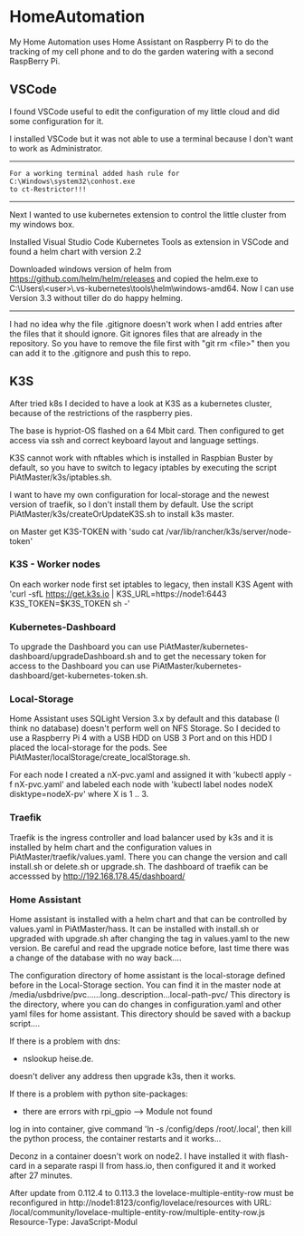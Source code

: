# HomeAutomation

My Home Automation uses Home Assistant on Raspberry Pi to do the tracking of my cell phone and to do the garden watering with a second RaspBerry Pi.

## VSCode

I found VSCode useful to edit the configuration of my little cloud and did some configuration for it.

I installed VSCode but it was not able to use a terminal because I don't want to work as Administrator.

---
    For a working terminal added hash rule for
    C:\Windows\system32\conhost.exe
    to ct-Restrictor!!!
---

Next I wanted to use kubernetes extension to control the little cluster from my windows box.

Installed Visual Studio Code Kubernetes Tools as extension in VSCode and found a helm chart with version 2.2

Downloaded windows version of helm from https://github.com/helm/helm/releases and copied the helm.exe to C:\Users\\\<user>\\\.vs-kubernetes\tools\helm\windows-amd64. Now I can use Version 3.3 without tiller do do happy helming.

---

I had no idea why the file .gitignore doesn't work when I add entries after the files that it should ignore.
Git ignores files that are already in the repository. So you have to remove the file first  with "git rm \<file\>" then you can add it to the .gitignore and push this to repo.

## K3S

After tried k8s I decided to have a look at K3S as a kubernetes cluster, because of the restrictions of the raspberry pies.

The base is hypriot-OS flashed on a 64 Mbit card. Then configured to get access via ssh and correct keyboard layout and language settings.

K3S cannot work with nftables which is installed in Raspbian Buster by default, so you have to switch to legacy iptables by executing the script PiAtMaster/k3s/iptables.sh.

I want to have my own configuration for local-storage and the newest version of traefik, so I don't install them by default. Use the script PiAtMaster/k3s/createOrUpdateK3S.sh to install k3s master.

on Master get K3S-TOKEN with 'sudo cat /var/lib/rancher/k3s/server/node-token'

### K3S - Worker nodes

On each worker node first set iptables to legacy, then install K3S Agent with 'curl -sfL https://get.k3s.io | K3S_URL=https://node1:6443 K3S_TOKEN=$K3S_TOKEN sh -'

### Kubernetes-Dashboard

To upgrade the Dashboard you can use PiAtMaster/kubernetes-dashboard/upgradeDashboard.sh and to get the necessary token for access to the Dashboard you can use PiAtMaster/kubernetes-dashboard/get-kubernetes-token.sh.

### Local-Storage

Home Assistant uses SQLight Version 3.x by default and this database (I think no database) doesn't perform well on NFS Storage. So I decided to use a Raspberry Pi 4 with a USB HDD on USB 3 Port and on this HDD I placed the local-storage for the pods. See PiAtMaster/localStorage/create_localStorage.sh.

For each node I created a nX-pvc.yaml and assigned it with 'kubectl apply -f nX-pvc.yaml' and labeled each node with 'kubectl label nodes nodeX disktype=nodeX-pv' where X is 1 .. 3.

### Traefik

Traefik is the ingress controller and load balancer used by k3s and it is installed by helm chart and the configuration values in PiAtMaster/traefik/values.yaml. There you can change the version and call install.sh or delete.sh or upgrade.sh.
The dashboard of traefik can be accesssed by http://192.168.178.45/dashboard/ 

### Home Assistant

Home assistant is installed with a helm chart and that can be controlled by values.yaml in PiAtMaster/hass.
It can be installed with install.sh or upgraded with upgrade.sh after changing the tag in values.yaml to the new version.
Be careful and read the upgrade notice before, last time there was a change of the database with no way back....

The configuration directory of home assistant is the local-storage defined before in the Local-Storage section.
You can find it in the master node at /media/usbdrive/pvc......long..description...local-path-pvc/
This directory is the directory, where you can do changes in configuration.yaml and other yaml files for home assistant.
This directory should be saved with a backup script....

If there is a problem with dns:
* nslookup heise.de.

doesn't deliver any address then upgrade k3s, then it works.

If there is a problem with python site-packages:
* there are errors with rpi_gpio --> Module not found

log in into container, give command 'ln -s /config/deps /root/.local', then kill the python process, the container restarts and it works...

Deconz in a container doesn't work on node2. I have installed it with flash-card in a separate raspi II from hass.io, then configured it and it worked after 27 minutes.

After update from 0.112.4 to 0.113.3 the lovelace-multiple-entity-row must be reconfigured in http://node1:8123/config/lovelace/resources with
URL: /local/community/lovelace-multiple-entity-row/multiple-entity-row.js
Resource-Type: JavaScript-Modul
